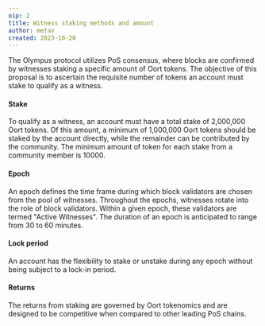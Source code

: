 ```yaml
---
oip: 2
title: Witness staking methods and amount
author: metav
created: 2023-10-20
---
```


The Olympus protocol utilizes PoS consensus, where blocks are confirmed by witnesses staking a specific amount of Oort tokens. The objective of this proposal is to ascertain the requisite number of tokens an account must stake to qualify as a witness.

#### Stake

To qualify as a witness, an account must have a total stake of 2,000,000 Oort tokens. Of this amount, a minimum of 1,000,000 Oort tokens should be staked by the account directly, while the remainder can be contributed by the community. The minimum amount of token for each stake from a community member is 10000.

#### Epoch

An epoch defines the time frame during which block validators are chosen from the pool of witnesses. Throughout the epochs, witnesses rotate into the role of block validators. Within a given epoch, these validators are termed "Active Witnesses". The duration of an epoch is anticipated to range from 30 to 60 minutes.

#### Lock period
An account has the flexibility to stake or unstake during any epoch without being subject to a lock-in period.

#### Returns
The returns from staking are governed by Oort tokenomics and are designed to be competitive when compared to other leading PoS chains.
